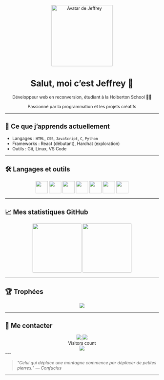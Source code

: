 
<div align="center">
  <img src="https://i.postimg.cc/G2tM6b9D/Avatar.png" alt="Avatar de Jeffrey" width="200" />
  <h1>Salut, moi c’est Jeffrey 👋</h1>
  <p>Développeur web en reconversion, étudiant à la Holberton School 🧑‍💻</p>
  <p>Passionné par la programmation et les projets créatifs</p>
</div>

---

## 🧠 Ce que j’apprends actuellement

- Langages : `HTML`, `CSS`, `JavaScript`, `C`, `Python`
- Frameworks : React (débutant), Hardhat (exploration)
- Outils : Git, Linux, VS Code

---

## 🛠️ Langages et outils

<div align="center">
  <img src="https://cdn.jsdelivr.net/gh/devicons/devicon/icons/html5/html5-original.svg" width="40" />
  <img src="https://cdn.jsdelivr.net/gh/devicons/devicon/icons/css3/css3-original.svg" width="40" />
  <img src="https://cdn.jsdelivr.net/gh/devicons/devicon/icons/javascript/javascript-original.svg" width="40" />
  <img src="https://cdn.jsdelivr.net/gh/devicons/devicon/icons/c/c-original.svg" width="40" />
  <img src="https://cdn.jsdelivr.net/gh/devicons/devicon/icons/python/python-original.svg" width="40" />
  <img src="https://cdn.jsdelivr.net/gh/devicons/devicon/icons/git/git-original.svg" width="40" />
  <img src="https://cdn.jsdelivr.net/gh/devicons/devicon/icons/react/react-original.svg" width="40" />
</div>

---

## 📈 Mes statistiques GitHub

<div align="center">
  <img src="https://github-readme-stats.vercel.app/api?username=JeffToken31&show_icons=true&count_private=true&theme=dracula" height="160"/>
  <img src="https://github-readme-stats.vercel.app/api/top-langs/?username=JeffToken31&layout=compact&theme=dracula" height="160"/>
</div>

---

## 🏆 Trophées

<div align="center">
  <img src="https://github-profile-trophy.vercel.app/?username=JeffToken31&theme=onedark&margin-w=15" />
</div>

---

## 🔗 Me contacter

<div align="center">
  <a href="mailto:jeffrey-31@hotmail.fr">
    <img src="https://img.shields.io/badge/Gmail-D14836?style=for-the-badge&logo=gmail&logoColor=white" />
  </a>
  <a href="https://www.linkedin.com/in/jeffrey-basset/">
    <img src="https://img.shields.io/badge/LinkedIn-0077B5?style=for-the-badge&logo=linkedin&logoColor=white" />
  </a>

</div>
<div align="center">
Visitors count<br>
<img src="https://profile-counter.glitch.me/jeffreybasset/count.svg" />
</div>
---

> *"Celui qui déplace une montagne commence par déplacer de petites pierres." — Confucius*

---
